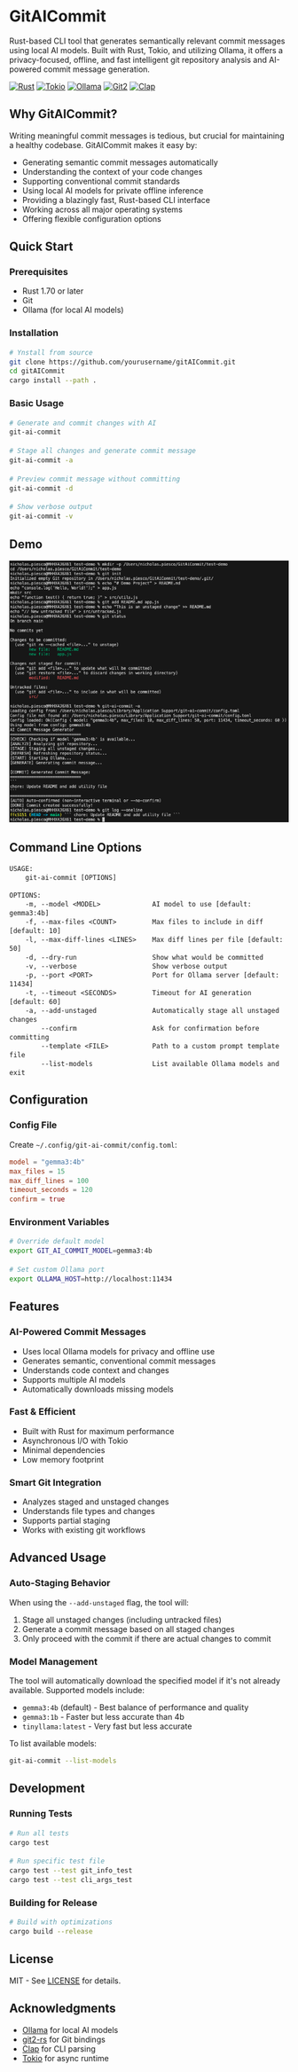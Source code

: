 # GitAICommit

Rust-based CLI tool that generates semantically relevant commit messages using local AI models. Built with Rust, Tokio, and utilizing Ollama, it offers a privacy-focused, offline, and fast intelligent git repository analysis and AI-powered commit message generation.

[![Rust](https://img.shields.io/badge/rust-2021-000000.svg)](https://www.rust-lang.org)
[![Tokio](https://img.shields.io/badge/tokio-1.0-000000.svg)](https://tokio.rs)
[![Ollama](https://img.shields.io/badge/ollama-0.1.0-000000.svg)](https://ollama.ai)
[![Git2](https://img.shields.io/badge/git2-0.18.2-F05032.svg)](https://github.com/rust-lang/git2-rs)
[![Clap](https://img.shields.io/badge/clap-4.0-00CC00.svg)](https://clap.rs/)

## Why GitAICommit?

Writing meaningful commit messages is tedious, but crucial for maintaining a healthy codebase. GitAICommit makes it easy by:

- Generating semantic commit messages automatically
- Understanding the context of your code changes
- Supporting conventional commit standards
- Using local AI models for private offline inference
- Providing a blazingly fast, Rust-based CLI interface
- Working across all major operating systems
- Offering flexible configuration options

## Quick Start

### Prerequisites

- Rust 1.70 or later
- Git
- Ollama (for local AI models)

### Installation

```bash
# Ynstall from source
git clone https://github.com/yourusername/gitAICommit.git
cd gitAICommit
cargo install --path .
```

### Basic Usage

```bash
# Generate and commit changes with AI
git-ai-commit

# Stage all changes and generate commit message
git-ai-commit -a

# Preview commit message without committing
git-ai-commit -d

# Show verbose output
git-ai-commit -v
```

## Demo

![GitAICommit Demo](.github/images/demo-run.png)

## Command Line Options

```
USAGE:
    git-ai-commit [OPTIONS]

OPTIONS:
    -m, --model <MODEL>             AI model to use [default: gemma3:4b]
    -f, --max-files <COUNT>         Max files to include in diff [default: 10]
    -l, --max-diff-lines <LINES>    Max diff lines per file [default: 50]
    -d, --dry-run                   Show what would be committed
    -v, --verbose                   Show verbose output
    -p, --port <PORT>               Port for Ollama server [default: 11434]
    -t, --timeout <SECONDS>         Timeout for AI generation [default: 60]
    -a, --add-unstaged              Automatically stage all unstaged changes
        --confirm                   Ask for confirmation before committing
        --template <FILE>           Path to a custom prompt template file
        --list-models               List available Ollama models and exit
```

## Configuration

### Config File
Create `~/.config/git-ai-commit/config.toml`:

```toml
model = "gemma3:4b"
max_files = 15
max_diff_lines = 100
timeout_seconds = 120
confirm = true
```

### Environment Variables

```bash
# Override default model
export GIT_AI_COMMIT_MODEL=gemma3:4b

# Set custom Ollama port
export OLLAMA_HOST=http://localhost:11434
```

## Features

### AI-Powered Commit Messages
- Uses local Ollama models for privacy and offline use
- Generates semantic, conventional commit messages
- Understands code context and changes
- Supports multiple AI models
- Automatically downloads missing models

### Fast & Efficient
- Built with Rust for maximum performance
- Asynchronous I/O with Tokio
- Minimal dependencies
- Low memory footprint

### Smart Git Integration
- Analyzes staged and unstaged changes
- Understands file types and changes
- Supports partial staging
- Works with existing git workflows

## Advanced Usage

### Auto-Staging Behavior

When using the `--add-unstaged` flag, the tool will:
1. Stage all unstaged changes (including untracked files)
2. Generate a commit message based on all staged changes
3. Only proceed with the commit if there are actual changes to commit

### Model Management

The tool will automatically download the specified model if it's not already available. Supported models include:

- `gemma3:4b` (default) - Best balance of performance and quality
- `gemma3:1b` - Faster but less accurate than 4b
- `tinyllama:latest` - Very fast but less accurate

To list available models:
```bash
git-ai-commit --list-models
```

## Development

### Running Tests

```bash
# Run all tests
cargo test

# Run specific test file
cargo test --test git_info_test
cargo test --test cli_args_test
```

### Building for Release

```bash
# Build with optimizations
cargo build --release
```


## License

MIT - See [LICENSE](LICENSE) for details.

## Acknowledgments

- [Ollama](https://ollama.ai) for local AI models
- [git2-rs](https://github.com/rust-lang/git2-rs) for Git bindings
- [Clap](https://clap.rs/) for CLI parsing
- [Tokio](https://tokio.rs/) for async runtime